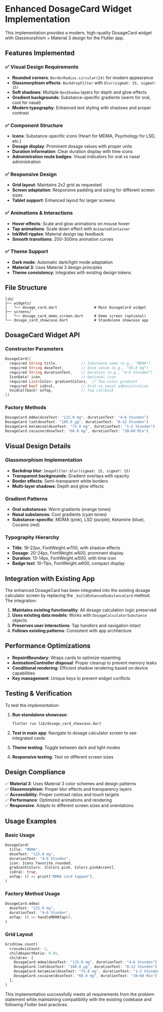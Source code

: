 # Enhanced DosageCard Widget Implementation

This implementation provides a modern, high-quality DosageCard widget with Glassmorphism + Material 3 design for the Flutter app.

## Features Implemented

### ✅ Visual Design Requirements
- **Rounded corners**: `BorderRadius.circular(24)` for modern appearance
- **Glassmorphism effects**: `BackdropFilter` with `blur(sigmaX: 15, sigmaY: 15)`
- **Soft shadows**: Multiple `BoxShadow` layers for depth and glow effects
- **Gradient backgrounds**: Substance-specific gradients (warm for oral, cool for nasal)
- **Modern typography**: Enhanced text styling with shadows and proper contrast

### ✅ Component Structure
- **Icons**: Substance-specific icons (Heart for MDMA, Psychology for LSD, etc.)
- **Dosage display**: Prominent dosage values with proper units
- **Duration information**: Clear duration display with time icons
- **Administration route badges**: Visual indicators for oral vs nasal administration

### ✅ Responsive Design
- **Grid layout**: Maintains 2x2 grid as requested
- **Screen adaptation**: Responsive padding and sizing for different screen sizes
- **Tablet support**: Enhanced layout for larger screens

### ✅ Animations & Interactions
- **Hover effects**: Scale and glow animations on mouse hover
- **Tap animations**: Scale down effect with `AnimatedContainer`
- **InkWell ripples**: Material design tap feedback
- **Smooth transitions**: 200-300ms animation curves

### ✅ Theme Support
- **Dark mode**: Automatic dark/light mode adaptation
- **Material 3**: Uses Material 3 design principles
- **Theme consistency**: Integrates with existing design tokens

## File Structure

```
lib/
├── widgets/
│   └── dosage_card.dart                 # Main DosageCard widget
├── screens/
│   └── dosage_card_demo_screen.dart     # Demo screen (optional)
└── dosage_card_showcase.dart            # Standalone showcase app
```

## DosageCard Widget API

### Constructor Parameters
```dart
DosageCard({
  required String title,           // Substance name (e.g., "MDMA")
  required String doseText,        // Dose value (e.g., "56.0 mg")
  required String durationText,    // Duration (e.g., "4–6 Stunden")
  IconData? icon,                  // Optional icon
  required List<Color> gradientColors,  // Two-color gradient
  required bool isOral,            // Oral vs nasal administration
  VoidCallback? onTap,             // Tap callback
})
```

### Factory Methods
```dart
DosageCard.mdma(doseText: "125.0 mg", durationText: "4–6 Stunden")
DosageCard.lsd(doseText: "100.0 μg", durationText: "8–12 Stunden")
DosageCard.ketamine(doseText: "75.0 mg", durationText: "1–2 Stunden")
DosageCard.cocaine(doseText: "60.0 mg", durationText: "30–60 Min")
```

## Visual Design Details

### Glassmorphism Implementation
- **Backdrop blur**: `ImageFilter.blur(sigmaX: 15, sigmaY: 15)`
- **Transparent backgrounds**: Gradient overlays with opacity
- **Border effects**: Semi-transparent white borders
- **Multi-layer shadows**: Depth and glow effects

### Gradient Patterns
- **Oral substances**: Warm gradients (orange tones)
- **Nasal substances**: Cool gradients (cyan tones)
- **Substance-specific**: MDMA (pink), LSD (purple), Ketamine (blue), Cocaine (red)

### Typography Hierarchy
- **Title**: 18-22px, FontWeight.w700, with shadow effects
- **Dosage**: 20-24px, FontWeight.w800, prominent display
- **Duration**: 13-14px, FontWeight.w500, with time icon
- **Badge text**: 10-11px, FontWeight.w600, compact display

## Integration with Existing App

The enhanced DosageCard has been integrated into the existing dosage calculator screen by replacing the `_buildEnhancedSubstanceCard` method. The integration:

1. **Maintains existing functionality**: All dosage calculation logic preserved
2. **Uses existing data models**: Works with `DosageCalculatorSubstance` objects
3. **Preserves user interactions**: Tap handlers and navigation intact
4. **Follows existing patterns**: Consistent with app architecture

## Performance Optimizations

- **RepaintBoundary**: Wraps cards to optimize repainting
- **AnimationController disposal**: Proper cleanup to prevent memory leaks
- **Conditional rendering**: Efficient shadow rendering based on device capabilities
- **Key management**: Unique keys to prevent widget conflicts

## Testing & Verification

To test the implementation:

1. **Run standalone showcase**:
   ```bash
   flutter run lib/dosage_card_showcase.dart
   ```

2. **Test in main app**: Navigate to dosage calculator screen to see integrated cards

3. **Theme testing**: Toggle between dark and light modes

4. **Responsive testing**: Test on different screen sizes

## Design Compliance

✅ **Material 3**: Uses Material 3 color schemes and design patterns  
✅ **Glassmorphism**: Proper blur effects and transparency layers  
✅ **Accessibility**: Proper contrast ratios and touch targets  
✅ **Performance**: Optimized animations and rendering  
✅ **Responsive**: Adapts to different screen sizes and orientations  

## Usage Examples

### Basic Usage
```dart
DosageCard(
  title: "MDMA",
  doseText: "125.0 mg",
  durationText: "4–6 Stunden",
  icon: Icons.favorite_rounded,
  gradientColors: [Colors.pink, Colors.pinkAccent],
  isOral: true,
  onTap: () => print("MDMA card tapped"),
)
```

### Factory Method Usage
```dart
DosageCard.mdma(
  doseText: "125.0 mg",
  durationText: "4–6 Stunden",
  onTap: () => handleMDMATap(),
)
```

### Grid Layout
```dart
GridView.count(
  crossAxisCount: 2,
  childAspectRatio: 0.85,
  children: [
    DosageCard.mdma(doseText: "125.0 mg", durationText: "4–6 Stunden"),
    DosageCard.lsd(doseText: "100.0 μg", durationText: "8–12 Stunden"),
    DosageCard.ketamine(doseText: "75.0 mg", durationText: "1–2 Stunden"),
    DosageCard.cocaine(doseText: "60.0 mg", durationText: "30–60 Min"),
  ],
)
```

This implementation successfully meets all requirements from the problem statement while maintaining compatibility with the existing codebase and following Flutter best practices.